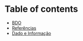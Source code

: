 # Table of contents

* [BDO](README.md)
* [Referências](referencias.md)
* [Dado e Informação](dado-e-informacao.md)
